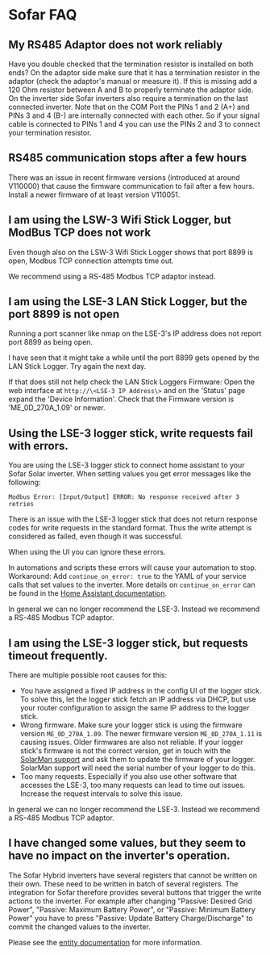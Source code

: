 # Sofar FAQ

## My RS485 Adaptor does not work reliably

Have you double checked that the termination resistor is installed on both ends? On the adaptor side make sure that it has a termination resistor in the adaptor (check the adaptor's manual or measure it). If this is missing add a 120 Ohm resistor between A and B to properly terminate the adaptor side. On the inverter side Sofar inverters also require a termination on the last connected inverter. Note that on the COM Port the PINs 1 and 2 (A+) and PINs 3 and 4 (B-) are internally connected with each other. So if your signal cable is connected to PINs 1 and 4 you can use the PINs 2 and 3 to connect your termination resistor.

## RS485 communication stops after a few hours

There was an issue in recent firmware versions (introduced at around V110000) that cause the firmware communication to fail after a few hours. Install a newer firmware of at least version V110051.

## I am using the LSW-3 Wifi Stick Logger, but ModBus TCP does not work

Even though also on the LSW-3 Wifi Stick Logger shows that port 8899 is open, Modbus TCP connection attempts time out. 

We recommend using a RS-485 Modbus TCP adaptor instead.

## I am using the LSE-3 LAN Stick Logger, but the port 8899 is not open

Running a port scanner like nmap on the LSE-3's IP address does not report port 8899 as being open.

I have seen that it might take a while until the port 8899 gets opened by the LAN Stick Logger. Try again the next day.

If that does still not help check the LAN Stick Loggers Firmware: Open the web interface at `http://\<LSE-3 IP Address\>` and on the 'Status' page expand the 'Device Information'. Check that the Firmware version is 'ME_0D_270A_1.09' or newer.

## Using the LSE-3 logger stick, write requests fail with errors.

You are using the LSE-3 logger stick to connect home assistant to your Sofar Solar inverter. When setting values you get error messages like the following:

`Modbus Error: [Input/Output] ERROR: No response received after 3 retries`

There is an issue with the LSE-3 logger stick that does not return response codes for write requests in the standard format. Thus the write attempt is considered as failed, even though it was successful.

When using the UI you can ignore these errors.

In automations and scripts these errors will cause your automation to stop. Workaround: Add `continue_on_error: true` to the YAML of your service calls that set values to the inverter. More details on `continue_on_error` can be found in the [Home Assistant documentation](https://www.home-assistant.io/docs/scripts/#continuing-on-error).

In general we can no longer recommend the LSE-3. Instead we recommend a RS-485 Modbus TCP adaptor.

## I am using the LSE-3 logger stick, but requests timeout frequently.

There are multiple possible root causes for this:

- You have assigned a fixed IP address in the config UI of the logger stick. To solve this, let the logger stick fetch an IP address via DHCP, but use your router configuration to assign the same IP address to the logger stick.
- Wrong firmware. Make sure your logger stick is using the firmware version `ME_0D_270A_1.09`. The newer firmware version `ME_0D_270A_1.11` is causing issues. Older firmwares are also not reliable. If your logger stick's firmware is not the correct version, get in touch with the [SolarMan support](https://www.solarmanpv.com/supportservice/service-contact/) and ask them to update the firmware of your logger. SolarMan support will need the serial number of your logger to do this.
- Too many requests. Especially if you also use other software that accesses the LSE-3, too many requests can lead to time out issues. Increase the request intervals to solve this issue.

In general we can no longer recommend the LSE-3. Instead we recommend a RS-485 Modbus TCP adaptor.


## I have changed some values, but they seem to have no impact on the inverter's operation.

The Sofar Hybrid inverters have several registers that cannot be written on their own. These need to be written in batch of several registers. The integration for Sofar therefore provides several buttons that trigger the write actions to the inverter. For example after changing "Passive: Desired Grid Power", "Passive: Maximum Battery Power", or "Passive: Minimum Battery Power" you have to press "Passive: Update Battery Charge/Discharge" to commit the changed values to the inverter.

Please see the [entity documentation](sofar-entity-description.md) for more information.
